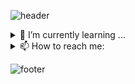 ![header](https://capsule-render.vercel.app/api?type=waving&color=0:F8F16D,100:B8FCF5&height=200&section=header&text=Hello!&fontColor=2AC2B3&fontAlign=80&fontSize=60)

<details>
<summary>
  🌱 I’m currently learning ...
</summary>
   <br>


</details>

<details>
<summary>
  📫 How to reach me:
</summary>
   <br>
  
- <a href="[https://www.instagram.com/soom_of_lone/]"><img src="https://img.shields.io/badge/Instagram-E4405F?style=for-the-badge&logo=Instagram&logoColor=white"/></a>
- <a href="[soomin123458@gmail.com]"><img src="https://img.shields.io/badge/Gmail-D14836?style=for-the-badge&logo=gmail&logoColor=white"/></a>

</details>


![footer](https://capsule-render.vercel.app/api?type=waving&color=0:F8F16D,100:B8FCF5&height=200&section=footer&text=Bye!&fontColor=2AC2B3&fontAlign=20&fontSize=60)



